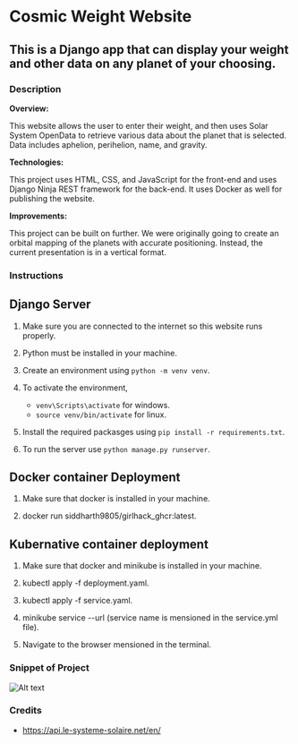 # Cosmic Weight Website
## This is a Django app that can display your weight and other data on any planet of your choosing.

### Description
**Overview:**<br>

This website allows the user to enter their weight, and then uses Solar System OpenData to retrieve various data about the planet
that is selected. Data includes aphelion, perihelion, name, and gravity.

**Technologies:**<br>

This project uses HTML, CSS, and JavaScript for the front-end and uses Django Ninja REST framework for the back-end. It uses Docker as well for publishing the website.

**Improvements:**<br>

This project can be built on further. We were originally going to create an orbital mapping of the planets with accurate positioning. Instead, the current presentation is in a vertical format.

### Instructions

## Django Server 

1. Make sure you are connected to the internet so this website runs properly.

2. Python must be installed in your machine.

3. Create an environment using `python -m venv venv`.

4. To activate the environment, 
    - `venv\Scripts\activate` for windows. 
    - `source venv/bin/activate` for linux.

5. Install the required packasges using `pip install -r requirements.txt`.

6. To run the server use `python manage.py runserver`.

## Docker container Deployment 

1. Make sure that docker is installed in your machine.

2. docker run siddharth9805/girlhack_ghcr:latest.

## Kubernative container deployment

1. Make sure that docker and minikube is installed in your machine.

2. kubectl apply -f deployment.yaml.

3. kubectl apply -f service.yaml.

4. minikube service <service-name> --url (service name is mensioned in the service.yml file).

5. Navigate to the browser mensioned in the terminal.


### Snippet of Project

![Alt text](screenshot_page.png)

### Credits

- https://api.le-systeme-solaire.net/en/


